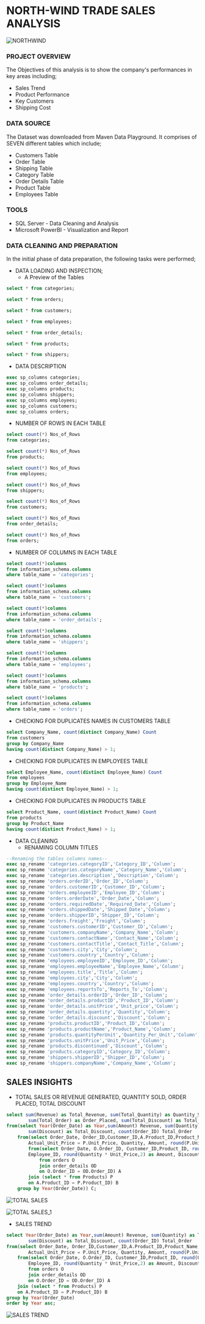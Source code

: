 # NORTH-WIND TRADE SALES ANALYSIS
![NORTHWIND](https://github.com/user-attachments/assets/e00644d9-1cae-44d7-9c51-b7adae9078ca)

### PROJECT OVERVIEW

The Objectives of this analysis is to show the company's performances in key areas including;  
- Sales Trend  
- Product Performance  
- Key Customers  
- Shipping Cost

### DATA SOURCE

The Dataset was downloaded from Maven Data Playground. It comprises of SEVEN different tables which include;
- Customers Table
- Order Table
- Shipping Table
- Category Table
- Order Details Table
- Product Table
- Employees Table

### TOOLS

- SQL Server - Data Cleaning and Analysis
- Microsoft PowerBI - Visualization and Report

### DATA CLEANING AND PREPARATION

In the initial phase of data preparation, the following tasks were performed;

- DATA LOADING AND INSPECTION;
  - A Preview of the Tables
 
 ```sql
select * from categories;

select * from orders;

select * from customers;

select * from employees;

select * from order_details;

select * from products;

select * from shippers;
```

  - DATA DESCRIPTION

```sql
exec sp_columns categories;
exec sp_columns order_details;
exec sp_columns products;
exec sp_columns shippers;
exec sp_columns employees;
exec sp_columns customers;
exec sp_columns orders;
```

 - NUMBER OF ROWS IN EACH TABLE

```sql
select count(*) Nos_of_Rows
from categories;

select count(*) Nos_of_Rows
from products;

select count(*) Nos_of_Rows
from employees; 

select count(*) Nos_of_Rows 
from shippers; 

select count(*) Nos_of_Rows 
from customers;

select count(*) Nos_of_Rows 
from order_details;

select count(*) Nos_of_Rows 
from orders;
```

 - NUMBER OF COLUMNS IN EACH TABLE

```sql
select count(*)columns
from information_schema.columns
where table_name = 'categories';

select count(*)columns
from information_schema.columns
where table_name = 'customers';

select count(*)columns
from information_schema.columns
where table_name = 'order_details';

select count(*)columns
from information_schema.columns
where table_name = 'shippers';

select count(*)columns
from information_schema.columns
where table_name = 'employees';

select count(*)columns
from information_schema.columns
where table_name = 'products';

select count(*)columns
from information_schema.columns
where table_name = 'orders';
```
- CHECKING FOR DUPLICATES NAMES IN CUSTOMERS TABLE

```sql
select Company_Name, count(distinct Company_Name) Count
from customers
group by Company_Name
having count(distinct Company_Name) > 1;
```

- CHECKING FOR DUPLICATES IN EMPLOYEES TABLE

```sql
select Employee_Name, count(distinct Employee_Name) Count
from employees
group by Employee_Name
having count(distinct Employee_Name) > 1;
```

- CHECKING FOR DUPLICATES IN PRODUCTS TABLE

```sql
select Product_Name, count(distinct Product_Name) Count
from products
group by Product_Name 
having count(distinct Product_Name) > 1;
```
    
- DATA CLEANING
  - RENAMING COLUMN TITLES

 ```sql
--Renaming the tables columns names--
exec sp_rename 'categories.categoryID','Category_ID','Column';
exec sp_rename 'categories.categoryName','Category_Name','Column';
exec sp_rename 'categories.description','Description','Column';
exec sp_rename 'orders.orderID','Order_ID','Column';
exec sp_rename 'orders.customerID','Customer_ID','Column';
exec sp_rename 'orders.employeeID','Employee_ID','Column';
exec sp_rename 'orders.orderDate','Order_Date','Column';
exec sp_rename 'orders.requiredDate','Required_Date','Column';
exec sp_rename 'orders.shippedDate','Shipped_Date','Column';
exec sp_rename 'orders.shipperID','Shipper_ID','Column';
exec sp_rename 'orders.freight','Freight','Column';
exec sp_rename 'customers.customerID','Customer_ID','Column';
exec sp_rename 'customers.companyName','Company_Name','Column';
exec sp_rename 'customers.contactName','Contact_Name','Column';
exec sp_rename 'customers.contactTitle','Contact_Title','Column';
exec sp_rename 'customers.city','City','Column';
exec sp_rename 'customers.country','Country','Column';
exec sp_rename 'employees.employeeID','Employee_ID','Column';
exec sp_rename 'employees.employeeName','Employee_Name','Column';
exec sp_rename 'employees.title','Title','Column';
exec sp_rename 'employees.city','City','Column';
exec sp_rename 'employees.country','Country','Column';
exec sp_rename 'employees.reportsTo','Reports_To','Column';
exec sp_rename 'order_details.orderID','Order_ID','Column';
exec sp_rename 'order_details.productID','Product_ID','Column';
exec sp_rename 'order_details.unitPrice','Unit_price','Column';
exec sp_rename 'order_details.quantity','Quantity','Column';
exec sp_rename 'order_details.discount','Discount','Column';
exec sp_rename 'products.productID','Product_ID','Column';
exec sp_rename 'products.productName','Product_Name','Column';
exec sp_rename 'products.quantityPerUnit','Quantity_Per_Unit','Column';
exec sp_rename 'products.unitPrice','Unit_Price','Column';
exec sp_rename 'products.discontinued','Discount','Column';
exec sp_rename 'products.categoryID','Category_ID','Column';
exec sp_rename 'shippers.shipperID','Shipper_ID','Column';
exec sp_rename 'shippers.companyName','Company_Name','Column';
```

## SALES INSIGHTS
- TOTAL SALES OR REVENUE GENERATED, QUANTITY SOLD, ORDER PLACED, TOTAL DISCOUNT

```sql
select sum(Revenue) as Total_Revenue, sum(Total_Quantity) as Quantity_Sold,
		sum(Total_Order) as Order_Placed, sum(Total_Discount) as Total_Discount
from(select Year(Order_Date) as Year,sum(Amount) Revenue, sum(Quantity) as Total_Quantity, 
		sum(Discount) as Total_Discount, count(Order_ID) Total_Order
	from(select Order_Date, Order_ID,Customer_ID,A.Product_ID,Product_Name,Selling_Price = A.Unit_Price, 
		Actual_Unit_Price = P.Unit_Price, Quantity, Amount, round(P.Unit_Price - A.Unit_price,2) as Discount, Freight
		from(select Order_Date, O.Order_ID, Customer_ID,Product_ID, round(Unit_Price,2) as Unit_price, Quantity,
		Employee_ID, round(Quantity * Unit_Price,2) as Amount, Discount, round(Freight,2)Freight
			from orders O
			join order_details OD
			on O.Order_ID = OD.Order_ID) A 
		join (select * from Products) P
		on A.Product_ID = P.Product_ID) B
	group by Year(Order_Date)) C;
```
![TOTAL SALES](https://github.com/user-attachments/assets/b76a6208-fb8f-4f45-b5e6-a813f14acaff)

![TOTAL SALES_1](https://github.com/user-attachments/assets/95d138c2-4dfa-4f48-8634-c8c57edcd647)

- SALES TREND
```sql
select Year(Order_Date) as Year,sum(Amount) Revenue, sum(Quantity) as Total_Quantity, 
		sum(Discount) as Total_Discount, count(Order_ID) Total_Order
from(select Order_Date, Order_ID,Customer_ID,A.Product_ID,Product_Name,Selling_Price = A.Unit_Price, 
		Actual_Unit_Price = P.Unit_Price, Quantity, Amount, round(P.Unit_Price - A.Unit_price,2) as Discount, Freight
	from(select Order_Date, O.Order_ID, Customer_ID,Product_ID, round(Unit_Price,2) as Unit_price, Quantity,
		Employee_ID, round(Quantity * Unit_Price,2) as Amount, Discount, round(Freight,2)Freight
		from orders O
		join order_details OD
		on O.Order_ID = OD.Order_ID) A 
	join (select * from Products) P
	on A.Product_ID = P.Product_ID) B
group by Year(Order_Date) 
order by Year asc;
```
![SALES TREND](https://github.com/user-attachments/assets/bfed429a-1820-4034-9a76-e7022ab8e756)
























